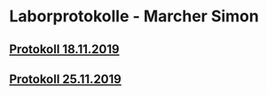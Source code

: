 # Laborprotokolle - Marcher Simon

## [Protokoll 18.11.2019](https://github.com/HTLMechatronics/m17-3ahme-la1-sx/blob/marsim17/protokolle/protokoll-1-marsim17-2019-18-11.md)

## [Protokoll 25.11.2019](https://github.com/HTLMechatronics/m17-3ahme-la1-sx/blob/marsim17/protokolle/protokoll-2-marsim17-2019-02-12.md)

